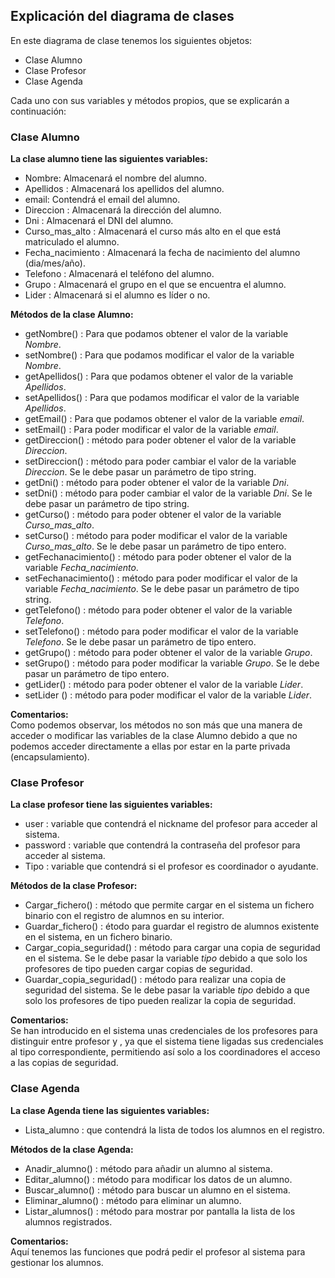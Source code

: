 ## Explicación del diagrama de clases

En este diagrama de clase tenemos los siguientes objetos:
* Clase Alumno
* Clase Profesor
* Clase Agenda

Cada uno con sus variables y métodos propios, que se explicarán a continuación:

### Clase Alumno

**La clase alumno tiene las siguientes variables:**
 
* Nombre: Almacenará el nombre del alumno.  
* Apellidos : Almacenará los apellidos del alumno.  
* email: Contendrá el email del alumno.  
* Direccion : Almacenará la dirección del alumno.  
* Dni : Almacenará el DNI del alumno.  
* Curso_mas_alto : Almacenará el curso más alto en el que está matriculado el alumno.  
* Fecha_nacimiento : Almacenará la fecha de nacimiento del alumno (dia/mes/año).  
* Telefono : Almacenará el teléfono del alumno.  
* Grupo : Almacenará el grupo en el que se encuentra el alumno.  
* Lider : Almacenará si el alumno es líder o no.  


**Métodos de la clase Alumno:**

* getNombre() : Para que podamos obtener el valor de la variable *Nombre*.  
* setNombre() : Para que podamos modificar el valor de la variable *Nombre*.  
* getApellidos() : Para que podamos obtener el valor de la variable *Apellidos*.  
* setApellidos() : Para que podamos modificar el valor de la variable *Apellidos*.  
* getEmail() : Para que podamos obtener el valor de la variable *email*.  
* setEmail() : Para poder modificar el valor de la variable *email*.  
* getDireccion() : método para poder obtener el valor de la variable *Direccion*.  
* setDireccion() : método para poder cambiar el valor de la variable *Direccion*. Se le debe pasar un parámetro de tipo string.  
* getDni() : método para poder obtener el valor de la variable *Dni*.  
* setDni() : método para poder cambiar el valor de la variable *Dni*. Se le debe pasar un parámetro de tipo string.  
* getCurso() : método para poder obtener el valor de la variable *Curso_mas_alto*.  
* setCurso() : método para poder modificar el valor de la variable *Curso_mas_alto*. Se le debe pasar un parámetro de tipo entero.  
* getFechanacimiento() : método para poder obtener el valor de la variable *Fecha_nacimiento*.  
* setFechanacimiento() : método para poder modificar el valor de la variable *Fecha_nacimiento*. Se le debe pasar un parámetro de tipo string.  
* getTelefono() : método para poder obtener el valor de la variable *Telefono*.  
* setTelefono() : método para poder modificar el valor de la variable *Telefono*. Se le debe pasar un parámetro de tipo entero.  
* getGrupo() : método para poder obtener el valor de la variable *Grupo*.  
* setGrupo() : método para poder modificar la variable *Grupo*. Se le debe pasar un parámetro de tipo entero.  
* getLider() : método para poder obtener el valor de la variable *Lider*.  
* setLider () : método para poder modificar el valor de la variable *Lider*.  

**Comentarios:**  
Como podemos observar, los métodos no son más que una manera de acceder o modificar las variables de la clase Alumno debido a que no podemos acceder directamente a ellas por estar en la parte privada (encapsulamiento).

### Clase Profesor

**La clase profesor tiene las siguientes variables:**

* user : variable que contendrá el nickname del profesor para acceder al sistema.  
* password : variable que contendrá la contraseña del profesor para acceder al sistema.  
* Tipo : variable que contendrá si el profesor es coordinador o ayudante.


**Métodos de la clase Profesor:**

* Cargar_fichero() : método que permite cargar en el sistema un fichero binario con el registro de alumnos en su interior.
* Guardar_fichero() : étodo para guardar el registro de alumnos existente en el sistema, en un fichero binario.
* Cargar_copia_seguridad() : método para cargar una copia de seguridad en el sistema. Se le debe pasar la variable *tipo* debido a que solo los profesores de tipo *<coordinador>* pueden cargar copias de seguridad.
* Guardar_copia_seguridad() : método para realizar una copia de seguridad del sistema. Se le debe pasar la variable *tipo* debido a que solo los profesores de tipo *<coordinador>* pueden realizar la copia de seguridad.

**Comentarios:**  
Se han introducido en el sistema unas credenciales de los profesores para distinguir entre profesor *<coordinador>* y *<ayudante>*, ya que el sistema tiene ligadas sus credenciales al tipo correspondiente, permitiendo así solo a los coordinadores el acceso a las copias de seguridad. 


### Clase Agenda

**La clase Agenda tiene las siguientes variables:**

* Lista_alumno : que contendrá la lista de todos los alumnos en el registro.

**Métodos de la clase Agenda:**

* Anadir_alumno() : método para añadir un alumno al sistema. 
* Editar_alumno() : método para modificar los datos de un alumno.  
* Buscar_alumno() : método para buscar un alumno en el sistema.  
* Eliminar_alumno() : método para eliminar un alumno.
* Listar_alumnos() : método para mostrar por pantalla la lista de los alumnos registrados.

**Comentarios:**  
Aquí tenemos las funciones que podrá pedir el profesor al sistema para gestionar los alumnos.


